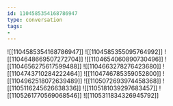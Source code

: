 ```yaml
---
id: 1104585354168786947
type: conversation
tags:
- 
---
```

![[1104585354168786947]]
![[1104585355095764992]]
![[1104648669507272704]]
![[1104654060890730496]]
![[1104656275617599488]]
![[1104663278276423680]]
![[1104743710284222464]]
![[1104746785359052800]]
![[1104962518072639489]]
![[1105072693974458368]]
![[1105116245626638336]]
![[1105181039297683457]]
![[1105261770569068546]]
![[1105311834326945792]]

